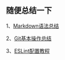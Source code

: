 ## 随便总结一下

1、[Markdown语法总结](https://github.com/beat-the-buzzer/my-tips/tree/master/markdown)

2、[Git基本操作总结](https://github.com/beat-the-buzzer/my-tips/tree/master/git)

3、[ESLint配置教程](https://github.com/beat-the-buzzer/my-tips/tree/master/eslint)